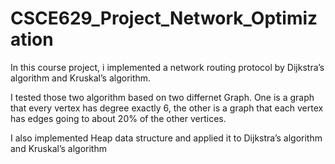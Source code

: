 # CSCE629_Project_Network_Optimization
In this course project, i implemented a network routing protocol by Dijkstra’s algorithm and Kruskal’s algorithm.

I tested those two algorithm based on two differnet Graph.
One is a graph that every vertex has degree exactly 6, the other is a graph that each vertex has edges going to about 20% of the other vertices.

I also implemented Heap data structure and applied it to Dijkstra’s algorithm and Kruskal’s algorithm
